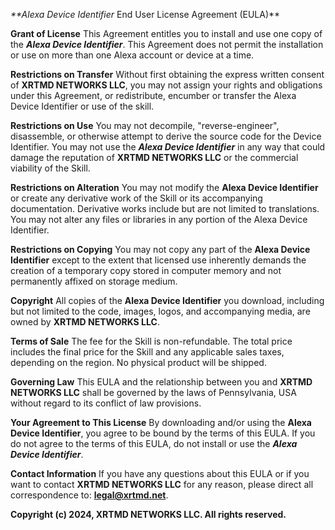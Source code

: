 _**Alexa Device Identifier_ End User License Agreement (EULA)**

**Grant of License**
This Agreement entitles you to install and use one copy of the _**Alexa Device Identifier**_. This Agreement does not permit the installation or use on more than one Alexa account or device at a time.

**Restrictions on Transfer**
Without first obtaining the express written consent of **XRTMD NETWORKS LLC**, you may not assign your rights and obligations under this Agreement, or redistribute, encumber or transfer the Alexa Device Identifier or use of the skill.

**Restrictions on Use**
You may not decompile, "reverse-engineer", disassemble, or otherwise attempt to derive the source code for the Device Identifier. You may not use the _**Alexa Device Identifier**_ in any way that could damage the reputation of **XRTMD NETWORKS LLC** or the commercial viability of the Skill.

**Restrictions on Alteration**
You may not modify the **Alexa Device Identifier** or create any derivative work of the Skill or its accompanying documentation. Derivative works include but are not limited to translations. You may not alter any files or libraries in any portion of the Alexa Device Identifier.

**Restrictions on Copying**
You may not copy any part of the **Alexa Device Identifier** except to the extent that licensed use inherently demands the creation of a temporary copy stored in computer memory and not permanently affixed on storage medium.

**Copyright**
All copies of the **Alexa Device Identifier** you download, including but not limited to the code, images, logos, and accompanying media, are owned by **XRTMD NETWORKS LLC**.

**Terms of Sale**
The fee for the Skill is non-refundable. The total price includes the final price for the Skill and any applicable sales taxes, depending on the region. No physical product will be shipped.

**Governing Law**
This EULA and the relationship between you and **XRTMD NETWORKS LLC** shall be governed by the laws of Pennsylvania, USA without regard to its conflict of law provisions.

**Your Agreement to This License**
By downloading and/or using the **Alexa Device Identifier**, you agree to be bound by the terms of this EULA. If you do not agree to the terms of this EULA, do not install or use the _**Alexa Device Identifier**_.

**Contact Information**
If you have any questions about this EULA or if you want to contact **XRTMD NETWORKS LLC** for any reason, please direct all correspondence to: **legal@xrtmd.net**.

**Copyright (c) 2024, XRTMD NETWORKS LLC. All rights reserved.**
